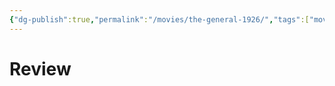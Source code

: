 ```yaml
---
{"dg-publish":true,"permalink":"/movies/the-general-1926/","tags":["movies"],"created":"2024-06-18","updated":"2024-06-18"}
---
```



# Review

